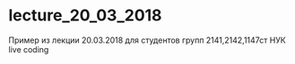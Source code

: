 # lecture_20_03_2018
Пример из лекции 20.03.2018 для студентов групп 2141,2142,1147ст НУК
live coding
